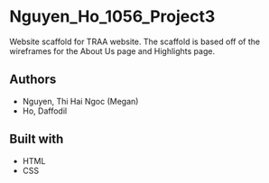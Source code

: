# Nguyen_Ho_1056_Project3
Website scaffold for TRAA website. The scaffold is based off of the wireframes for the About Us page and Highlights page.

## Authors
* Nguyen, Thi Hai Ngoc (Megan)
* Ho, Daffodil

## Built with
* HTML
* CSS
